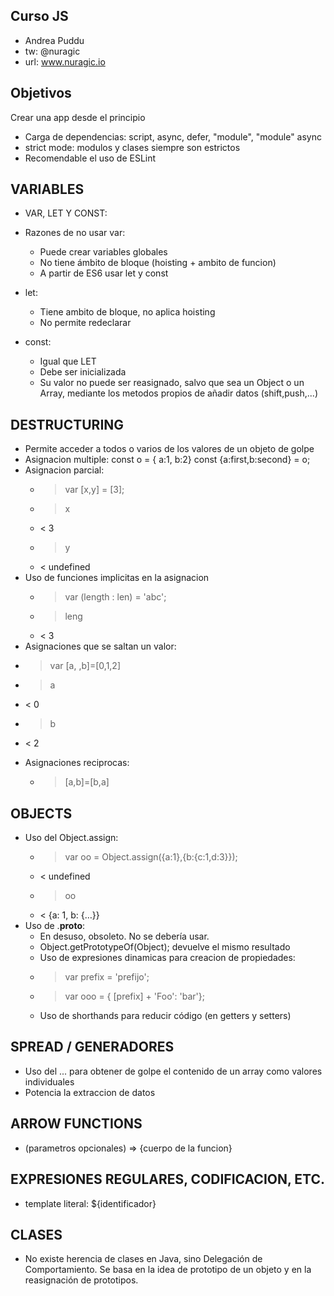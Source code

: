 Curso JS
--------

+ Andrea Puddu
+ tw: @nuragic 
+ url: www.nuragic.io

Objetivos
---------

Crear una app desde el principio

* Carga de dependencias: script, async, defer, "module", "module" async
* strict mode: modulos y clases siempre son estrictos
* Recomendable el uso de ESLint

VARIABLES
---------

* VAR, LET Y CONST:
* Razones de no usar var:
  * Puede crear variables globales
  * No tiene ámbito de bloque (hoisting + ambito de funcion)
  * A partir de ES6 usar let y const

* let:
  * Tiene ambito de bloque, no aplica hoisting
  * No permite redeclarar

* const:
  * Igual que LET
  * Debe ser inicializada
  * Su valor no puede ser reasignado, salvo que sea un Object o un Array, mediante los metodos propios de añadir datos (shift,push,...)

DESTRUCTURING
-------------

* Permite acceder a todos o varios de los valores de un objeto de golpe
* Asignacion multiple:
  const o = { a:1, b:2}
  const {a:first,b:second} = o;
* Asignacion parcial:
  - > var [x,y] = [3];
  - > x
  - < 3
  - > y
  - < undefined
* Uso de funciones implicitas en la asignacion
  - > var (length : len) = 'abc';
  - > leng
  - < 3
 * Asignaciones que se saltan un valor:
  - > var [a, ,b]=[0,1,2]
  - > a
  - < 0
  - > b
  - < 2
* Asignaciones reciprocas:
  - > [a,b]=[b,a]

OBJECTS
-------

* Uso del Object.assign:
  - > var oo = Object.assign({a:1},{b:{c:1,d:3}});
  - < undefined
  - > oo
  - < {a: 1, b: {…}}
* Uso de .__proto__:
  - En desuso, obsoleto. No se debería usar.
  - Object.getPrototypeOf(Object); devuelve el mismo resultado
  - Uso de expresiones dinamicas para creacion de propiedades:
   - > var prefix = 'prefijo';
   - > var ooo = { [prefix] + 'Foo': 'bar'};
  * Uso de shorthands para reducir código (en getters y setters)

SPREAD / GENERADORES
--------------------

* Uso del ... para obtener de golpe el contenido de un array como valores individuales
* Potencia la extraccion de datos

ARROW FUNCTIONS
---------------

* (parametros opcionales) => {cuerpo de la funcion}

EXPRESIONES REGULARES, CODIFICACION, ETC.
-----------------------------------------

* template literal: ${identificador}

CLASES
------

* No existe herencia de clases en Java, sino Delegación de Comportamiento. Se basa en la idea de prototipo de un objeto y en la reasignación de prototipos.

